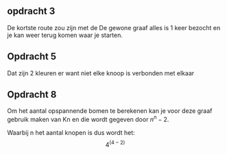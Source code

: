 
## opdracht 3
De kortste route zou zijn met de De gewone graaf alles is 1 keer bezocht en je kan weer terug komen waar je starten.

## Opdracht 5
Dat zijn 2 kleuren er want niet elke knoop is verbonden met elkaar

## Opdracht 8
Om het aantal opspannende bomen te berekenen kan je voor deze graaf gebruik maken van Kn en die wordt gegeven door $n^n-2$.

Waarbij n het aantal knopen is dus wordt het:
$$4^(4-2)$$

